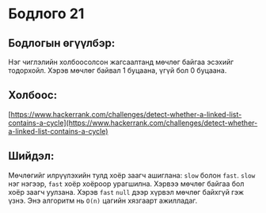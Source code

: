 # Бодлого 21

## Бодлогын өгүүлбэр:
Нэг чиглэлийн холбоосолсон жагсаалтанд мөчлөг байгаа эсэхийг тодорхойл. Хэрэв мөчлөг байвал 1 буцаана, үгүй бол 0 буцаана.

## Холбоос:
[https://www.hackerrank.com/challenges/detect-whether-a-linked-list-contains-a-cycle](https://www.hackerrank.com/challenges/detect-whether-a-linked-list-contains-a-cycle)

## Шийдэл:
Мөчлөгийг илрүүлэхийн тулд хоёр заагч ашиглана: `slow` болон `fast`. `slow` нэг нэгээр, `fast` хоёр хоёроор урагшилна. Хэрвээ мөчлөг байгаа бол хоёр заагч уулзана. Хэрэв `fast` `null` дээр хүрвэл мөчлөг байхгүй гэж үзнэ. Энэ алгоритм нь `O(n)` цагийн хязгаарт ажилладаг.
